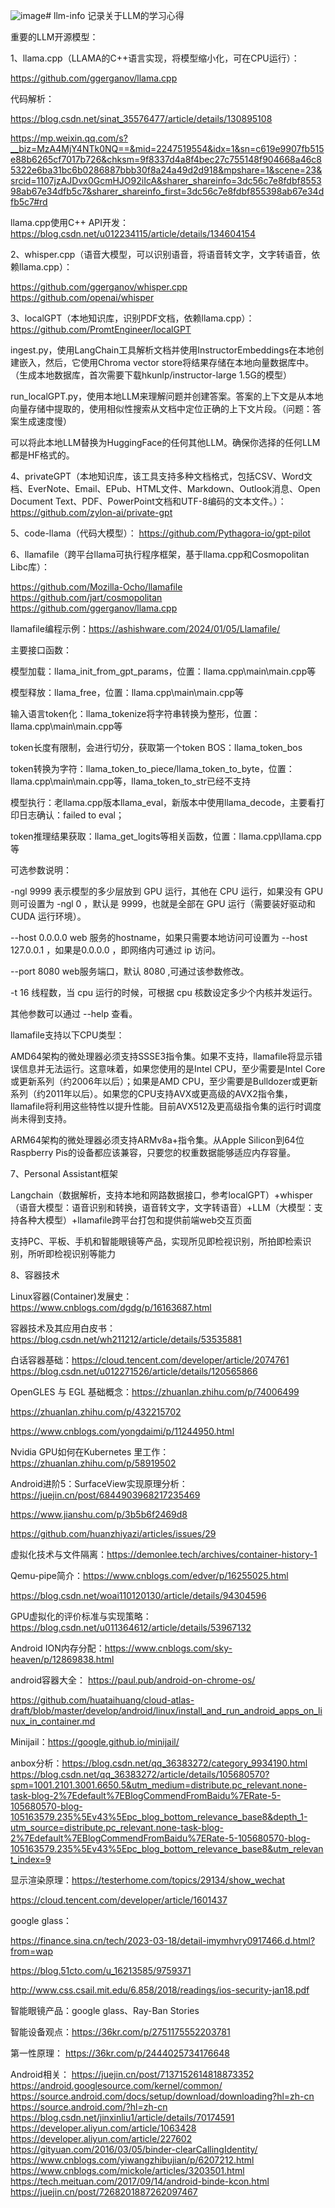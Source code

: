 ![image](https://github.com/chujb/llm-info/assets/139798861/e9ea3072-a493-4525-92ee-f409e596cd04)# llm-info
记录关于LLM的学习心得

重要的LLM开源模型：

1、llama.cpp（LLAMA的C++语言实现，将模型缩小化，可在CPU运行）：

https://github.com/ggerganov/llama.cpp

代码解析：

https://blog.csdn.net/sinat_35576477/article/details/130895108

https://mp.weixin.qq.com/s?__biz=MzA4MjY4NTk0NQ==&mid=2247519554&idx=1&sn=c619e9907fb515e88b6265cf7017b726&chksm=9f8337d4a8f4bec27c755148f904668a46c85322e6ba31bc6b0286887bbb30f8a24a49d2d918&mpshare=1&scene=23&srcid=1107jzAJDvx0GcmHJO92iIcA&sharer_shareinfo=3dc56c7e8fdbf855398ab67e34dfb5c7&sharer_shareinfo_first=3dc56c7e8fdbf855398ab67e34dfb5c7#rd

llama.cpp使用C++ API开发：
https://blog.csdn.net/u012234115/article/details/134604154

2、whisper.cpp（语音大模型，可以识别语音，将语音转文字，文字转语音，依赖llama.cpp）：

https://github.com/ggerganov/whisper.cpp
https://github.com/openai/whisper

3、localGPT（本地知识库，识别PDF文档，依赖llama.cpp）：
https://github.com/PromtEngineer/localGPT

ingest.py，使用LangChain工具解析文档并使用InstructorEmbeddings在本地创建嵌入，然后，它使用Chroma vector store将结果存储在本地向量数据库中。（生成本地数据库，首次需要下载hkunlp/instructor-large 1.5G的模型）

run_localGPT.py，使用本地LLM来理解问题并创建答案。答案的上下文是从本地向量存储中提取的，使用相似性搜索从文档中定位正确的上下文片段。（问题：答案生成速度慢）

可以将此本地LLM替换为HuggingFace的任何其他LLM。确保你选择的任何LLM都是HF格式的。

4、privateGPT（本地知识库，该工具支持多种文档格式，包括CSV、Word文档、EverNote、Email、EPub、HTML文件、Markdown、Outlook消息、Open Document Text、PDF、PowerPoint文档和UTF-8编码的文本文件。）：
https://github.com/zylon-ai/private-gpt

5、code-llama（代码大模型）：
https://github.com/Pythagora-io/gpt-pilot

6、llamafile（跨平台llama可执行程序框架，基于llama.cpp和Cosmopolitan Libc库）：

https://github.com/Mozilla-Ocho/llamafile
https://github.com/jart/cosmopolitan
https://github.com/ggerganov/llama.cpp

llamafile编程示例：https://ashishware.com/2024/01/05/Llamafile/

主要接口函数：

模型加载：llama_init_from_gpt_params，位置：llama.cpp\main\main.cpp等

模型释放：llama_free，位置：llama.cpp\main\main.cpp等

输入语言token化：llama_tokenize将字符串转换为整形，位置：llama.cpp\main\main.cpp等

token长度有限制，会进行切分，获取第一个token BOS：llama_token_bos

token转换为字符：llama_token_to_piece/llama_token_to_byte，位置：llama.cpp\main\main.cpp等，llama_token_to_str已经不支持

模型执行：老llama.cpp版本llama_eval，新版本中使用llama_decode，主要看打印日志确认：failed to eval；

token推理结果获取：llama_get_logits等相关函数，位置：llama.cpp\llama.cpp等

可选参数说明：

-ngl 9999 表示模型的多少层放到 GPU 运行，其他在 CPU 运行，如果没有 GPU 则可设置为 -ngl 0 ，默认是 9999，也就是全部在 GPU 运行（需要装好驱动和 CUDA 运行环境）。

--host 0.0.0.0 web 服务的hostname，如果只需要本地访问可设置为 --host 127.0.0.1 ，如果是0.0.0.0 ，即网络内可通过 ip 访问。

--port 8080 web服务端口，默认 8080 ,可通过该参数修改。

-t 16 线程数，当 cpu 运行的时候，可根据 cpu 核数设定多少个内核并发运行。

其他参数可以通过 --help 查看。

llamafile支持以下CPU类型：

AMD64架构的微处理器必须支持SSSE3指令集。如果不支持，llamafile将显示错误信息并无法运行。这意味着，如果您使用的是Intel CPU，至少需要是Intel Core或更新系列（约2006年以后）；如果是AMD CPU，至少需要是Bulldozer或更新系列（约2011年以后）。如果您的CPU支持AVX或更高级的AVX2指令集，llamafile将利用这些特性以提升性能。目前AVX512及更高级指令集的运行时调度尚未得到支持。

ARM64架构的微处理器必须支持ARMv8a+指令集。从Apple Silicon到64位Raspberry Pis的设备都应该兼容，只要您的权重数据能够适应内存容量。

7、Personal Assistant框架

Langchain（数据解析，支持本地和网路数据接口，参考localGPT）+whisper（语音大模型：语音识别和转换，语音转文字，文字转语音）+LLM（大模型：支持各种大模型）+llamafile跨平台打包和提供前端web交互页面

支持PC、平板、手机和智能眼镜等产品，实现所见即检视识别，所拍即检索识别，所听即检视识别等能力

8、容器技术

Linux容器(Container)发展史：https://www.cnblogs.com/dgdg/p/16163687.html

容器技术及其应用白皮书：https://blog.csdn.net/wh211212/article/details/53535881

白话容器基础：https://cloud.tencent.com/developer/article/2074761
https://blog.csdn.net/u012271526/article/details/120565866

OpenGLES 与 EGL 基础概念：https://zhuanlan.zhihu.com/p/74006499

https://zhuanlan.zhihu.com/p/432215702

https://www.cnblogs.com/yongdaimi/p/11244950.html

Nvidia GPU如何在Kubernetes 里工作：https://zhuanlan.zhihu.com/p/58919502

Android进阶5：SurfaceView实现原理分析：https://juejin.cn/post/6844903968217235469

https://www.jianshu.com/p/3b5b6f2469d8

https://github.com/huanzhiyazi/articles/issues/29

虚拟化技术与文件隔离：https://demonlee.tech/archives/container-history-1

Qemu-pipe简介：https://www.cnblogs.com/edver/p/16255025.html

https://blog.csdn.net/woai110120130/article/details/94304596

GPU虚拟化的评价标准与实现策略：https://blog.csdn.net/u011364612/article/details/53967132

Android ION内存分配：https://www.cnblogs.com/sky-heaven/p/12869838.html

android容器大全：
https://paul.pub/android-on-chrome-os/

https://github.com/huataihuang/cloud-atlas-draft/blob/master/develop/android/linux/install_and_run_android_apps_on_linux_in_container.md

Minijail：https://google.github.io/minijail/

anbox分析：https://blog.csdn.net/qq_36383272/category_9934190.html
https://blog.csdn.net/qq_36383272/article/details/105680570?spm=1001.2101.3001.6650.5&utm_medium=distribute.pc_relevant.none-task-blog-2%7Edefault%7EBlogCommendFromBaidu%7ERate-5-105680570-blog-105163579.235%5Ev43%5Epc_blog_bottom_relevance_base8&depth_1-utm_source=distribute.pc_relevant.none-task-blog-2%7Edefault%7EBlogCommendFromBaidu%7ERate-5-105680570-blog-105163579.235%5Ev43%5Epc_blog_bottom_relevance_base8&utm_relevant_index=9

显示渲染原理：https://testerhome.com/topics/29134/show_wechat

https://cloud.tencent.com/developer/article/1601437

google glass：

https://finance.sina.cn/tech/2023-03-18/detail-imymhvry0917466.d.html?from=wap

https://blog.51cto.com/u_16213585/9759371

http://www.css.csail.mit.edu/6.858/2018/readings/ios-security-jan18.pdf

智能眼镜产品：google glass、Ray-Ban Stories

智能设备观点：https://36kr.com/p/2751175552203781

第一性原理：
https://36kr.com/p/2444025734176648

Android相关：
https://juejin.cn/post/7137152614818873352
https://android.googlesource.com/kernel/common/
https://source.android.com/docs/setup/download/downloading?hl=zh-cn
https://source.android.com/?hl=zh-cn
https://blog.csdn.net/jinxinliu1/article/details/70174591
https://developer.aliyun.com/article/1063428
https://developer.aliyun.com/article/227602
https://gityuan.com/2016/03/05/binder-clearCallingIdentity/
https://www.cnblogs.com/yiwangzhibujian/p/6207212.html
https://www.cnblogs.com/mickole/articles/3203501.html
https://tech.meituan.com/2017/09/14/android-binde-kcon.html
https://juejin.cn/post/7268201887262097467
